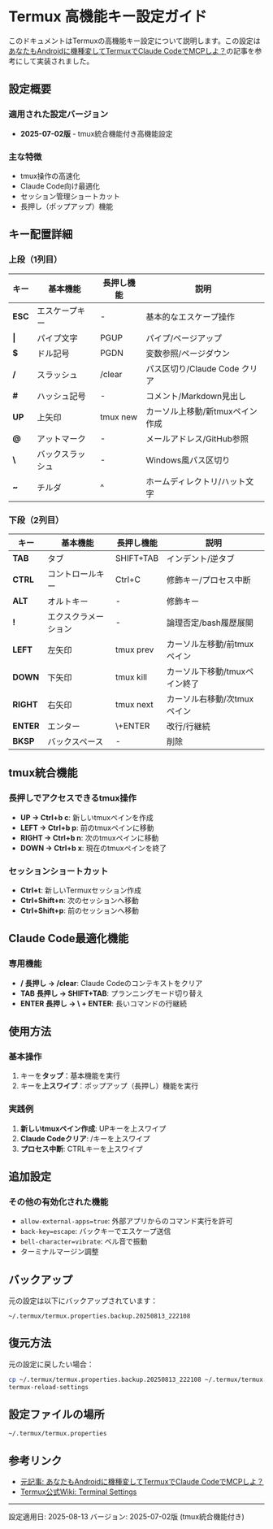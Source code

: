 # Termux 高機能キー設定ガイド

このドキュメントはTermuxの高機能キー設定について説明します。この設定は[あなたもAndroidに機種変してTermuxでClaude CodeでMCPしよ？](https://zenn.dev/kazuph/articles/abb81cf4c844d6)の記事を参考にして実装されました。

## 設定概要

### 適用された設定バージョン
- **2025-07-02版** - tmux統合機能付き高機能設定

### 主な特徴
- tmux操作の高速化
- Claude Code向け最適化
- セッション管理ショートカット
- 長押し（ポップアップ）機能

## キー配置詳細

### 上段（1列目）
| キー | 基本機能 | 長押し機能 | 説明 |
|------|----------|------------|------|
| **ESC** | エスケープキー | - | 基本的なエスケープ操作 |
| **\|** | パイプ文字 | PGUP | パイプ/ページアップ |
| **$** | ドル記号 | PGDN | 変数参照/ページダウン |
| **/** | スラッシュ | /clear | パス区切り/Claude Code クリア |
| **#** | ハッシュ記号 | - | コメント/Markdown見出し |
| **UP** | 上矢印 | tmux new | カーソル上移動/新tmuxペイン作成 |
| **@** | アットマーク | - | メールアドレス/GitHub参照 |
| **\\** | バックスラッシュ | - | Windows風パス区切り |
| **~** | チルダ | ^ | ホームディレクトリ/ハット文字 |

### 下段（2列目）
| キー | 基本機能 | 長押し機能 | 説明 |
|------|----------|------------|------|
| **TAB** | タブ | SHIFT+TAB | インデント/逆タブ |
| **CTRL** | コントロールキー | Ctrl+C | 修飾キー/プロセス中断 |
| **ALT** | オルトキー | - | 修飾キー |
| **!** | エクスクラメーション | - | 論理否定/bash履歴展開 |
| **LEFT** | 左矢印 | tmux prev | カーソル左移動/前tmuxペイン |
| **DOWN** | 下矢印 | tmux kill | カーソル下移動/tmuxペイン終了 |
| **RIGHT** | 右矢印 | tmux next | カーソル右移動/次tmuxペイン |
| **ENTER** | エンター | \\+ENTER | 改行/行継続 |
| **BKSP** | バックスペース | - | 削除 |

## tmux統合機能

### 長押しでアクセスできるtmux操作
- **UP → Ctrl+b c**: 新しいtmuxペインを作成
- **LEFT → Ctrl+b p**: 前のtmuxペインに移動
- **RIGHT → Ctrl+b n**: 次のtmuxペインに移動
- **DOWN → Ctrl+b x**: 現在のtmuxペインを終了

### セッションショートカット
- **Ctrl+t**: 新しいTermuxセッション作成
- **Ctrl+Shift+n**: 次のセッションへ移動
- **Ctrl+Shift+p**: 前のセッションへ移動

## Claude Code最適化機能

### 専用機能
- **/ 長押し → /clear**: Claude Codeのコンテキストをクリア
- **TAB 長押し → SHIFT+TAB**: プランニングモード切り替え
- **ENTER 長押し → \\ + ENTER**: 長いコマンドの行継続

## 使用方法

### 基本操作
1. キーを**タップ**：基本機能を実行
2. キーを**上スワイプ**：ポップアップ（長押し）機能を実行

### 実践例
1. **新しいtmuxペイン作成**: UPキーを上スワイプ
2. **Claude Codeクリア**: /キーを上スワイプ
3. **プロセス中断**: CTRLキーを上スワイプ

## 追加設定

### その他の有効化された機能
- `allow-external-apps=true`: 外部アプリからのコマンド実行を許可
- `back-key=escape`: バックキーでエスケープ送信
- `bell-character=vibrate`: ベル音で振動
- ターミナルマージン調整

## バックアップ

元の設定は以下にバックアップされています：
```
~/.termux/termux.properties.backup.20250813_222108
```

## 復元方法

元の設定に戻したい場合：
```bash
cp ~/.termux/termux.properties.backup.20250813_222108 ~/.termux/termux.properties
termux-reload-settings
```

## 設定ファイルの場所

```
~/.termux/termux.properties
```

## 参考リンク

- [元記事: あなたもAndroidに機種変してTermuxでClaude CodeでMCPしよ？](https://zenn.dev/kazuph/articles/abb81cf4c844d6)
- [Termux公式Wiki: Terminal Settings](https://wiki.termux.com/wiki/Terminal_Settings)

---
設定適用日: 2025-08-13
バージョン: 2025-07-02版 (tmux統合機能付き)